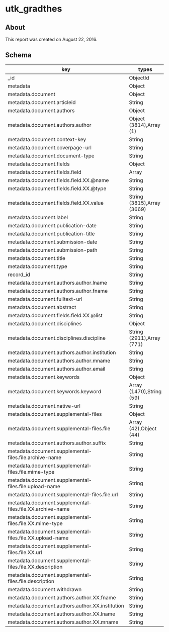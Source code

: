 # utk_gradthes

## About

This report was created on August 22, 2016.

## Schema

| key                                                       | types                      | occurrences | percents              |
| --------------------------------------------------------- | -------------------------- | ----------- | --------------------- |
| _id                                                       | ObjectId                   |        3815 | 100.00000000000000000 |
| metadata                                                  | Object                     |        3815 | 100.00000000000000000 |
| metadata.document                                         | Object                     |        3815 | 100.00000000000000000 |
| metadata.document.articleid                               | String                     |        3815 | 100.00000000000000000 |
| metadata.document.authors                                 | Object                     |        3815 | 100.00000000000000000 |
| metadata.document.authors.author                          | Object (3814),Array (1)    |        3815 | 100.00000000000000000 |
| metadata.document.context-key                             | String                     |        3815 | 100.00000000000000000 |
| metadata.document.coverpage-url                           | String                     |        3815 | 100.00000000000000000 |
| metadata.document.document-type                           | String                     |        3815 | 100.00000000000000000 |
| metadata.document.fields                                  | Object                     |        3815 | 100.00000000000000000 |
| metadata.document.fields.field                            | Array                      |        3815 | 100.00000000000000000 |
| metadata.document.fields.field.XX.@name                   | String                     |        3815 | 100.00000000000000000 |
| metadata.document.fields.field.XX.@type                   | String                     |        3815 | 100.00000000000000000 |
| metadata.document.fields.field.XX.value                   | String (3815),Array (3669) |        3815 | 100.00000000000000000 |
| metadata.document.label                                   | String                     |        3815 | 100.00000000000000000 |
| metadata.document.publication-date                        | String                     |        3815 | 100.00000000000000000 |
| metadata.document.publication-title                       | String                     |        3815 | 100.00000000000000000 |
| metadata.document.submission-date                         | String                     |        3815 | 100.00000000000000000 |
| metadata.document.submission-path                         | String                     |        3815 | 100.00000000000000000 |
| metadata.document.title                                   | String                     |        3815 | 100.00000000000000000 |
| metadata.document.type                                    | String                     |        3815 | 100.00000000000000000 |
| record_id                                                 | String                     |        3815 | 100.00000000000000000 |
| metadata.document.authors.author.lname                    | String                     |        3814 |  99.97378768020969630 |
| metadata.document.authors.author.fname                    | String                     |        3813 |  99.94757536041939261 |
| metadata.document.fulltext-url                            | String                     |        3809 |  99.84272608125819204 |
| metadata.document.abstract                                | String                     |        3799 |  99.58060288335518351 |
| metadata.document.fields.field.XX.@list                   | String                     |        3743 |  98.11271297509829026 |
| metadata.document.disciplines                             | Object                     |        3682 |  96.51376146788990695 |
| metadata.document.disciplines.discipline                  | String (2911),Array (771)  |        3682 |  96.51376146788990695 |
| metadata.document.authors.author.institution              | String                     |        3123 |  81.86107470511140605 |
| metadata.document.authors.author.mname                    | String                     |        2744 |  71.92660550458715818 |
| metadata.document.authors.author.email                    | String                     |        1601 |  41.96592398427260662 |
| metadata.document.keywords                                | Object                     |        1529 |  40.07863695937090398 |
| metadata.document.keywords.keyword                        | Array (1470),String (59)   |        1529 |  40.07863695937090398 |
| metadata.document.native-url                              | String                     |         905 |  23.72214941022280499 |
| metadata.document.supplemental-files                      | Object                     |          86 |   2.25425950196592417 |
| metadata.document.supplemental-files.file                 | Array (42),Object (44)     |          86 |   2.25425950196592417 |
| metadata.document.authors.author.suffix                   | String                     |          58 |   1.52031454783748354 |
| metadata.document.supplemental-files.file.archive-name    | String                     |          44 |   1.15334207077326334 |
| metadata.document.supplemental-files.file.mime-type       | String                     |          44 |   1.15334207077326334 |
| metadata.document.supplemental-files.file.upload-name     | String                     |          44 |   1.15334207077326334 |
| metadata.document.supplemental-files.file.url             | String                     |          44 |   1.15334207077326334 |
| metadata.document.supplemental-files.file.XX.archive-name | String                     |          42 |   1.10091743119266061 |
| metadata.document.supplemental-files.file.XX.mime-type    | String                     |          42 |   1.10091743119266061 |
| metadata.document.supplemental-files.file.XX.upload-name  | String                     |          42 |   1.10091743119266061 |
| metadata.document.supplemental-files.file.XX.url          | String                     |          42 |   1.10091743119266061 |
| metadata.document.supplemental-files.file.XX.description  | String                     |          32 |   0.83879423328964609 |
| metadata.document.supplemental-files.file.description     | String                     |          29 |   0.76015727391874177 |
| metadata.document.withdrawn                               | String                     |           2 |   0.05242463958060288 |
| metadata.document.authors.author.XX.fname                 | String                     |           1 |   0.02621231979030144 |
| metadata.document.authors.author.XX.institution           | String                     |           1 |   0.02621231979030144 |
| metadata.document.authors.author.XX.lname                 | String                     |           1 |   0.02621231979030144 |
| metadata.document.authors.author.XX.mname                 | String                     |           1 |   0.02621231979030144 |
